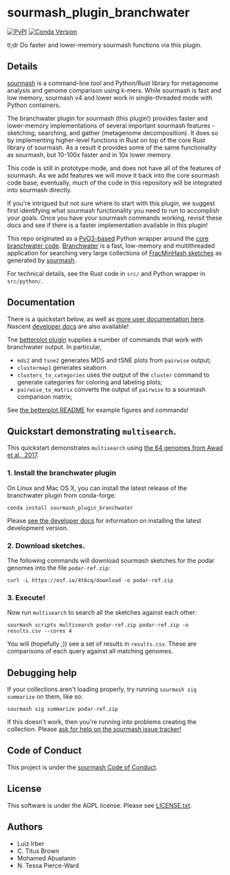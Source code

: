 # sourmash_plugin_branchwater

[![PyPI](https://img.shields.io/pypi/v/sourmash_plugin_branchwater)](https://pypi.org/project/sourmash_plugin_branchwater/)
[![Conda Version](https://img.shields.io/conda/vn/conda-forge/sourmash_plugin_branchwater.svg)](https://anaconda.org/conda-forge/sourmash_plugin_branchwater)

tl;dr Do faster and lower-memory sourmash functions via this plugin.

## Details

[sourmash](https://sourmash.readthedocs.io/en/latest/) is a
command-line tool and Python/Rust library for metagenome analysis and
genome comparison using k-mers.  While sourmash is fast and low
memory, sourmash v4 and lower work in single-threaded mode with Python
containers.

The branchwater plugin for sourmash (this plugin!) provides faster and
lower-memory implementations of several important sourmash features -
sketching, searching, and gather (metagenome decomposition). It does
so by implementing higher-level functions in Rust on top of the core
Rust library of sourmash.  As a result it provides some of the same
functionality as sourmash, but 10-100x faster and in 10x lower memory.

This code is still in prototype mode, and does not have all of the
features of sourmash. As we add features we will move it back into the
core sourmash code base; eventually, much of the code in this
repository will be integrated into sourmash directly.

If you're intrigued but not sure where to start with this plugin, we
suggest first identifying what sourmash functionality you need to run
to accomplish your goals. Once you have your sourmash commands
working, revisit these docs and see if there is a faster implementation
available in this plugin!

This repo originated as a [PyO3-based](https://github.com/PyO3/pyo3)
Python wrapper around the
[core branchwater code](https://github.com/sourmash-bio/sra_search).
[Branchwater](https://www.biorxiv.org/content/10.1101/2022.11.02.514947v1)
is a fast, low-memory and multithreaded application for searching very
large collections of
[FracMinHash sketches](https://www.biorxiv.org/content/10.1101/2022.01.11.475838v2)
as generated by [sourmash](https://sourmash.readthedocs.io/).

For technical details, see the Rust code in `src/` and Python wrapper
in `src/python/`.

## Documentation

There is a quickstart below, as well as
[more user documentation here](doc/README.md). Nascent
[developer docs](doc/developer.md) are also available!

Tne
[betterplot plugin](https://github.com/sourmash-bio/sourmash_plugin_betterplot/)
supplies a number of commands that work with branchwater output. In
particular,

* `mds2` and `tsne2` generates MDS and tSNE plots from `pairwise`
  output;
* `clustermap1` generates seaborn 
* `clusters_to_categories` uses the output of the `cluster` command
  to generate categories for coloring and labeling plots;
* `pairwise_to_matrix` converts the output of `pairwise` to a sourmash
  comparison matrix;

See
[the betterplot README](https://github.com/sourmash-bio/sourmash_plugin_betterplot/)
for example figures and commands!

## Quickstart demonstrating `multisearch`.

This quickstart demonstrates `multisearch` using
[the 64 genomes from Awad et al., 2017](https://osf.io/vk4fa/).

### 1. Install the branchwater plugin

On Linux and Mac OS X, you can install the latest release of the
branchwater plugin from conda-forge:
```
conda install sourmash_plugin_branchwater
```
Please [see the developer docs](doc/developer.md) for information on
installing the latest development version.

### 2. Download sketches.

The following commands will download sourmash sketches for the podar genomes into the file `podar-ref.zip`:

```
curl -L https://osf.io/4t6cq/download -o podar-ref.zip
```

### 3. Execute!

Now run `multisearch` to search all the sketches against each other:
```
sourmash scripts multisearch podar-ref.zip podar-ref.zip -o results.csv --cores 4
```

You will (hopefully ;)) see a set of results in `results.csv`. These are comparisons of each query against all matching genomes.

## Debugging help

If your collections aren't loading properly, try running `sourmash sig
summarize` on them, like so:

```
sourmash sig summarize podar-ref.zip
```

If this doesn't work, then you're running into problems creating the
collection. Please [ask for help on the sourmash issue tracker!](https://github.com/dib-lab/sourmash/issues)

## Code of Conduct

This project is under the [sourmash Code of Conduct](https://github.com/sourmash-bio/sourmash/blob/latest/CODE_OF_CONDUCT.rst).

## License

This software is under the AGPL license. Please see [LICENSE.txt](LICENSE.txt).

## Authors

* Luiz Irber
* C. Titus Brown
* Mohamed Abuelanin
* N. Tessa Pierce-Ward
